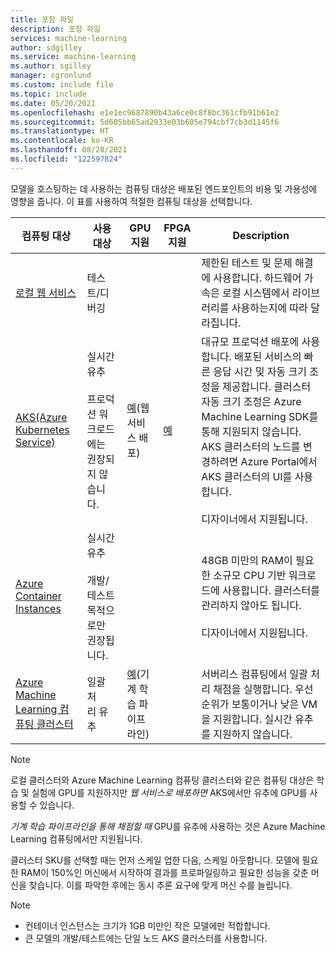 ```yaml
---
title: 포함 파일
description: 포함 파일
services: machine-learning
author: sdgilley
ms.service: machine-learning
ms.author: sgilley
manager: cgronlund
ms.custom: include file
ms.topic: include
ms.date: 05/20/2021
ms.openlocfilehash: e1e1ec9687890b43a6ce0c8f8bc361cfb91b61e2
ms.sourcegitcommit: 5d605bb65ad2933e03b605e794cbf7cb3d1145f6
ms.translationtype: HT
ms.contentlocale: ko-KR
ms.lasthandoff: 08/20/2021
ms.locfileid: "122597824"
---
```

모델을 호스팅하는 데 사용하는 컴퓨팅 대상은 배포된 엔드포인트의 비용 및 가용성에 영향을 줍니다. 이 표를 사용하여 적절한 컴퓨팅 대상을 선택합니다.

| 컴퓨팅 대상 | 사용 대상 | GPU 지원 | FPGA 지원 | Description |
| ----- | ----- | ----- | ----- | ----- |
| [로컬&nbsp;웹&nbsp;서비스](../articles/machine-learning/how-to-deploy-local-container-notebook-vm.md) | 테스트/디버깅 | &nbsp; | &nbsp; | 제한된 테스트 및 문제 해결에 사용합니다. 하드웨어 가속은 로컬 시스템에서 라이브러리를 사용하는지에 따라 달라집니다.
| [AKS(Azure Kubernetes Service)](../articles/machine-learning/how-to-deploy-azure-kubernetes-service.md) | 실시간 유추 <br/><br/> 프로덕션 워크로드에는 권장되지 않습니다. |  [예](../articles/machine-learning/how-to-deploy-with-triton.md)(웹 서비스 배포) | [예](../articles/machine-learning/how-to-deploy-fpga-web-service.md)   |대규모 프로덕션 배포에 사용합니다. 배포된 서비스의 빠른 응답 시간 및 자동 크기 조정을 제공합니다. 클러스터 자동 크기 조정은 Azure Machine Learning SDK를 통해 지원되지 않습니다. AKS 클러스터의 노드를 변경하려면 Azure Portal에서 AKS 클러스터의 UI를 사용합니다. <br/><br/> 디자이너에서 지원됩니다. |
| [Azure Container Instances](../articles/machine-learning/how-to-deploy-azure-container-instance.md) | 실시간 유추 <br/><br/> 개발/테스트 목적으로만 권장됩니다.| &nbsp;  | &nbsp; | 48GB 미만의 RAM이 필요한 소규모 CPU 기반 워크로드에 사용합니다. 클러스터를 관리하지 않아도 됩니다. <br/><br/> 디자이너에서 지원됩니다. |
| [Azure Machine Learning 컴퓨팅 클러스터](../articles/machine-learning/tutorial-pipeline-batch-scoring-classification.md) | 일괄 처리&nbsp;유추 | [예](../articles/machine-learning/tutorial-pipeline-batch-scoring-classification.md)(기계 학습 파이프라인) | &nbsp;  | 서버리스 컴퓨팅에서 일괄 처리 채점을 실행합니다. 우선 순위가 보통이거나 낮은 VM을 지원합니다. 실시간 유추를 지원하지 않습니다.|

> [!NOTE]
> 로컬 클러스터와 Azure Machine Learning 컴퓨팅 클러스터와 같은 컴퓨팅 대상은 학습 및 실험에 GPU를 지원하지만 _웹 서비스로 배포하면_ AKS에서만 유추에 GPU를 사용할 수 있습니다.
>
> _기계 학습 파이프라인을 통해 채점할 때_ GPU를 유추에 사용하는 것은 Azure Machine Learning 컴퓨팅에서만 지원됩니다.
> 
> 클러스터 SKU를 선택할 때는 먼저 스케일 업한 다음, 스케일 아웃합니다. 모델에 필요한 RAM이 150%인 머신에서 시작하여 결과를 프로파일링하고 필요한 성능을 갖춘 머신을 찾습니다. 이를 파악한 후에는 동시 추론 요구에 맞게 머신 수를 늘립니다.

> [!NOTE]
> * 컨테이너 인스턴스는 크기가 1GB 미만인 작은 모델에만 적합합니다.
> * 큰 모델의 개발/테스트에는 단일 노드 AKS 클러스터를 사용합니다.